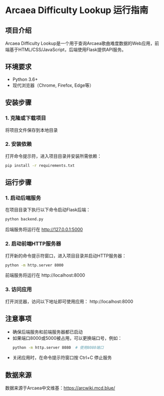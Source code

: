 # Arcaea Difficulty Lookup 运行指南

## 项目介绍
Arcaea Difficulty Lookup是一个用于查询Arcaea歌曲难度数据的Web应用，前端基于HTML/CSS/JavaScript，后端使用Flask提供API服务。

## 环境要求
- Python 3.6+ 
- 现代浏览器（Chrome, Firefox, Edge等）

## 安装步骤

### 1. 克隆或下载项目
将项目文件保存到本地目录

### 2. 安装依赖
打开命令提示符，进入项目目录并安装所需依赖：
```bash
pip install -r requirements.txt
```

## 运行步骤

### 1. 启动后端服务
在项目目录下执行以下命令启动Flask后端：
```bash
python backend.py
```
后端服务将运行在 http://127.0.0.1:5000

### 2. 启动前端HTTP服务器
打开新的命令提示符窗口，进入项目目录并启动HTTP服务器：
```bash
python -m http.server 8000
```
前端服务将运行在 http://localhost:8000

### 3. 访问应用
打开浏览器，访问以下地址即可使用应用：
http://localhost:8000

## 注意事项
- 确保后端服务和前端服务器都已启动
- 如果端口8000或5000被占用，可以更换端口号，例如：
  ```bash
  python -m http.server 8080  # 使用8080端口
  ```
- 关闭应用时，在命令提示符窗口按 Ctrl+C 停止服务

## 数据来源
数据来源于Arcaea中文维基：<https://arcwiki.mcd.blue/>